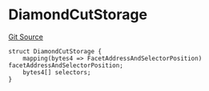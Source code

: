 # DiamondCutStorage
[Git Source](https://github.com/thrackle-io/Tron/blob/89e7f7b48d79c8e2bc6476fb1601cc9680f2c384/src/economic/ruleStorage/RuleStorageDiamondLib.sol)


```solidity
struct DiamondCutStorage {
    mapping(bytes4 => FacetAddressAndSelectorPosition) facetAddressAndSelectorPosition;
    bytes4[] selectors;
}
```

